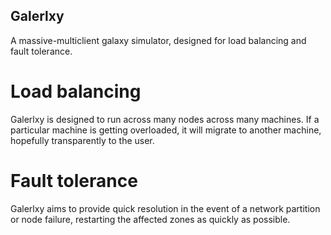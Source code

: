 Galerlxy
--------

A massive-multiclient galaxy simulator, designed for load balancing and fault tolerance.


Load balancing
==============

Galerlxy is designed to run across many nodes across many machines. If a particular machine is getting overloaded, it will migrate to another machine, hopefully transparently to the user.


Fault tolerance
===============

Galerlxy aims to provide quick resolution in the event of a network partition or node failure, restarting the affected zones as quickly as possible.

